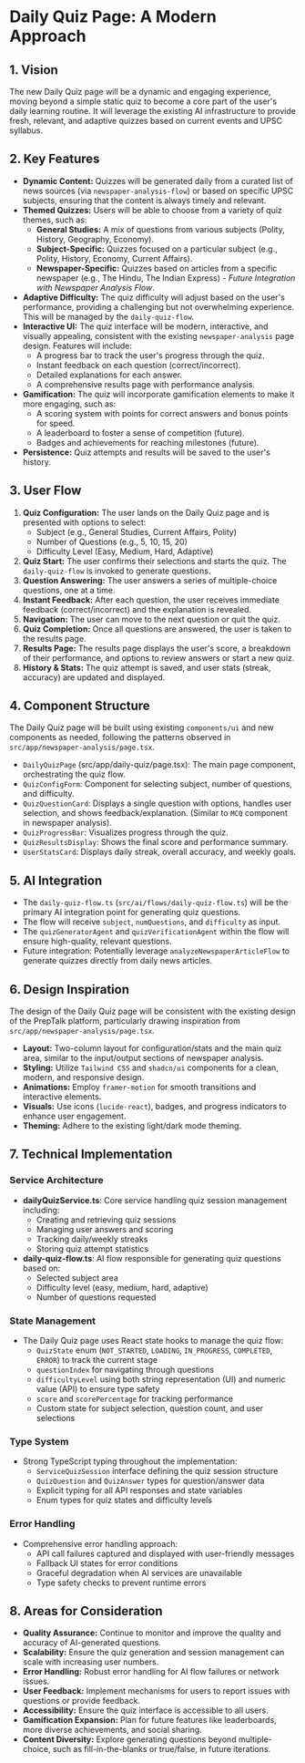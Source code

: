 # Daily Quiz Page: A Modern Approach

## 1. Vision

The new Daily Quiz page will be a dynamic and engaging experience, moving beyond a simple static quiz to become a core part of the user's daily learning routine. It will leverage the existing AI infrastructure to provide fresh, relevant, and adaptive quizzes based on current events and UPSC syllabus.

## 2. Key Features

*   **Dynamic Content:** Quizzes will be generated daily from a curated list of news sources (via `newspaper-analysis-flow`) or based on specific UPSC subjects, ensuring that the content is always timely and relevant.
*   **Themed Quizzes:** Users will be able to choose from a variety of quiz themes, such as:
    *   **General Studies:** A mix of questions from various subjects (Polity, History, Geography, Economy).
    *   **Subject-Specific:** Quizzes focused on a particular subject (e.g., Polity, History, Economy, Current Affairs).
    *   **Newspaper-Specific:** Quizzes based on articles from a specific newspaper (e.g., The Hindu, The Indian Express) - *Future Integration with Newspaper Analysis Flow*.
*   **Adaptive Difficulty:** The quiz difficulty will adjust based on the user's performance, providing a challenging but not overwhelming experience. This will be managed by the `daily-quiz-flow`.
*   **Interactive UI:** The quiz interface will be modern, interactive, and visually appealing, consistent with the existing `newspaper-analysis` page design. Features will include:
    *   A progress bar to track the user's progress through the quiz.
    *   Instant feedback on each question (correct/incorrect).
    *   Detailed explanations for each answer.
    *   A comprehensive results page with performance analysis.
*   **Gamification:** The quiz will incorporate gamification elements to make it more engaging, such as:
    *   A scoring system with points for correct answers and bonus points for speed.
    *   A leaderboard to foster a sense of competition (future).
    *   Badges and achievements for reaching milestones (future).
*   **Persistence:** Quiz attempts and results will be saved to the user's history.

## 3. User Flow

1.  **Quiz Configuration:** The user lands on the Daily Quiz page and is presented with options to select:
    *   Subject (e.g., General Studies, Current Affairs, Polity)
    *   Number of Questions (e.g., 5, 10, 15, 20)
    *   Difficulty Level (Easy, Medium, Hard, Adaptive)
2.  **Quiz Start:** The user confirms their selections and starts the quiz. The `daily-quiz-flow` is invoked to generate questions.
3.  **Question Answering:** The user answers a series of multiple-choice questions, one at a time.
4.  **Instant Feedback:** After each question, the user receives immediate feedback (correct/incorrect) and the explanation is revealed.
5.  **Navigation:** The user can move to the next question or quit the quiz.
6.  **Quiz Completion:** Once all questions are answered, the user is taken to the results page.
7.  **Results Page:** The results page displays the user's score, a breakdown of their performance, and options to review answers or start a new quiz.
8.  **History & Stats:** The quiz attempt is saved, and user stats (streak, accuracy) are updated and displayed.

## 4. Component Structure

The Daily Quiz page will be built using existing `components/ui` and new components as needed, following the patterns observed in `src/app/newspaper-analysis/page.tsx`.

*   `DailyQuizPage` (src/app/daily-quiz/page.tsx): The main page component, orchestrating the quiz flow.
*   `QuizConfigForm`: Component for selecting subject, number of questions, and difficulty.
*   `QuizQuestionCard`: Displays a single question with options, handles user selection, and shows feedback/explanation. (Similar to `MCQ` component in newspaper analysis).
*   `QuizProgressBar`: Visualizes progress through the quiz.
*   `QuizResultsDisplay`: Shows the final score and performance summary.
*   `UserStatsCard`: Displays daily streak, overall accuracy, and weekly goals.

## 5. AI Integration

*   The `daily-quiz-flow.ts` (`src/ai/flows/daily-quiz-flow.ts`) will be the primary AI integration point for generating quiz questions.
*   The flow will receive `subject`, `numQuestions`, and `difficulty` as input.
*   The `quizGeneratorAgent` and `quizVerificationAgent` within the flow will ensure high-quality, relevant questions.
*   Future integration: Potentially leverage `analyzeNewspaperArticleFlow` to generate quizzes directly from daily news articles.

## 6. Design Inspiration

The design of the Daily Quiz page will be consistent with the existing design of the PrepTalk platform, particularly drawing inspiration from `src/app/newspaper-analysis/page.tsx`.

*   **Layout:** Two-column layout for configuration/stats and the main quiz area, similar to the input/output sections of newspaper analysis.
*   **Styling:** Utilize `Tailwind CSS` and `shadcn/ui` components for a clean, modern, and responsive design.
*   **Animations:** Employ `framer-motion` for smooth transitions and interactive elements.
*   **Visuals:** Use icons (`lucide-react`), badges, and progress indicators to enhance user engagement.
*   **Theming:** Adhere to the existing light/dark mode theming.

## 7. Technical Implementation

### Service Architecture

* **dailyQuizService.ts**: Core service handling quiz session management including:
  * Creating and retrieving quiz sessions
  * Managing user answers and scoring
  * Tracking daily/weekly streaks
  * Storing quiz attempt statistics
* **daily-quiz-flow.ts**: AI flow responsible for generating quiz questions based on:
  * Selected subject area
  * Difficulty level (easy, medium, hard, adaptive)
  * Number of questions requested

### State Management

* The Daily Quiz page uses React state hooks to manage the quiz flow:
  * `QuizState` enum (`NOT_STARTED`, `LOADING`, `IN_PROGRESS`, `COMPLETED`, `ERROR`) to track the current stage
  * `questionIndex` for navigating through questions
  * `difficultyLevel` using both string representation (UI) and numeric value (API) to ensure type safety
  * `score` and `scorePercentage` for tracking performance
  * Custom state for subject selection, question count, and user selections

### Type System

* Strong TypeScript typing throughout the implementation:
  * `ServiceQuizSession` interface defining the quiz session structure
  * `QuizQuestion` and `QuizAnswer` types for question/answer data
  * Explicit typing for all API responses and state variables
  * Enum types for quiz states and difficulty levels

### Error Handling

* Comprehensive error handling approach:
  * API call failures captured and displayed with user-friendly messages
  * Fallback UI states for error conditions
  * Graceful degradation when AI services are unavailable
  * Type safety checks to prevent runtime errors

## 8. Areas for Consideration

*   **Quality Assurance:** Continue to monitor and improve the quality and accuracy of AI-generated questions.
*   **Scalability:** Ensure the quiz generation and session management can scale with increasing user numbers.
*   **Error Handling:** Robust error handling for AI flow failures or network issues.
*   **User Feedback:** Implement mechanisms for users to report issues with questions or provide feedback.
*   **Accessibility:** Ensure the quiz interface is accessible to all users.
*   **Gamification Expansion:** Plan for future features like leaderboards, more diverse achievements, and social sharing.
*   **Content Diversity:** Explore generating questions beyond multiple-choice, such as fill-in-the-blanks or true/false, in future iterations.
